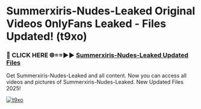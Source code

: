 # Summerxiris-Nudes-Leaked Original Videos 0nlyFans Leaked - Files Updated! (t9xo)

<h3>🔴 CLICK HERE 🌐==►► <a href="https://tinyurl.com/52m3yx9h" rel="nofollow">Summerxiris-Nudes-Leaked Updated Files</a></h3>

Get Summerxiris-Nudes-Leaked and all content. Now you can access all videos and pictures of Summerxiris-Nudes-Leaked. New Updated Files 2025!

[![t9xo](https://i.imgur.com/TnHtlc8.gif)](https://tinyurl.com/52m3yx9h)

